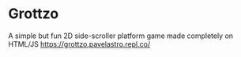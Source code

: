 # Grottzo
A simple but fun 2D side-scroller platform game made completely on HTML/JS
https://grottzo.pavelastro.repl.co/
